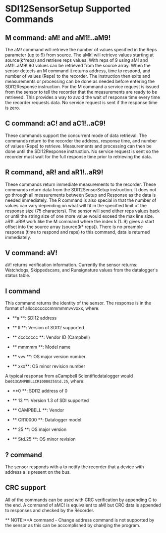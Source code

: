 # SDI12SensorSetup Supported Commands

## M command: aM! and aM1!..aM9!

The aM! command will retrieve the number of values specified in the Reps parameter (up to 9) from source. The aMk! will retrieve values starting at source(k\*reps) and retrieve reps values. With reps of 9 using aM! and aM1!..aM9! 90 values can be retrieved from the source array. When the sensor detects an M command it returns address, time to respond, and number of values (Reps) to the recorder. The instruction then exits and measurements or processing can be done as needed before entering the SDI12Response instruction. For the M command a service request is issued from the sensor to tell the recorder that the measurements are ready to be retrieved. This provides a way to avoid the wait of response time every time the recorder requests data. No service request is sent if the response time is zero.

## C command: aC! and aC1!..aC9!

These commands support the concurrent mode of data retrieval. The commands return to the recorder the address, response time, and number of values (Reps) to retrieve. Measurements and processing can then be done until the SDI12Response instruction. No service request is sent so the recorder must wait for the full response time prior to retrieving the data.

## R command, aR! and aR1!..aR9!

These commands return immediate measurements to the recorder. These commands return data from the SDI12SensorSetup instruction. It does not go through all measurements between Setup and Response as the data is needed immediately. The R command is also special in that the number of values can vary depending on what will fit in the specified limit of the response size (75 characters). The sensor will send either reps values back or until the string size of one more value would exceed the max line size. aR1!..aR9! work like the M command where the index k (1..9) gives a start offset into the source array (source(k\* reps)). There is no preamble response (time to respond and reps) to this command, data is returned immediately.

## V command: aV!

aV! returns verification information. Currently the sensor returns: Watchdogs, Skippedscans, and Runsignature values from the datalogger's status table.

## I command

This command returns the identity of the sensor. The response is in the format of allccccccccmmmmmvvvxxx, where:

- **a **: SDI12 address

- ** ll **: Version of SDI12 supported

- ** cccccccc **: Vendor ID (Campbell)

- ** mmmmm **: Model name

- ** vvv **: OS major version number

- ** xxx**: OS minor revision number

A typical response from aCampbell Scientificdatalogger would be`013CAMPBELLCR1000025Std.25`, where:

- **0 **: SDI12 address of 0

- ** 13 **: Version 1.3 of SDI supported

- ** CAMPBELL **: Vendor

- ** CR10000 **: Datalogger model

- ** 25 **: OS major version

- ** Std.25 **: OS minor revision

## ? command

The sensor responds with a <CR> <LF> to notify the recorder that a device with address a is present on the bus.

## CRC support

All of the commands can be used with CRC verification by appending C to the end. A command of aMC! is equivalent to aM! but CRC data is appended to responses and checked by the Recorder.

** NOTE:**A command - Change address command is not supported by the sensor as this can be accomplished by changing the program.
